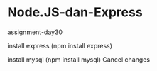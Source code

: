 # Node.JS-dan-Express
assignment-day30

install express (npm install express)

install mysql (npm install mysql)
Cancel changes
